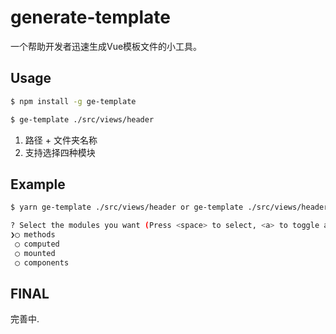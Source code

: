 # generate-template

一个帮助开发者迅速生成Vue模板文件的小工具。

## Usage

```bash
$ npm install -g ge-template
```

```bash
$ ge-template ./src/views/header
```

1. 路径 + 文件夹名称
2. 支持选择四种模块

## Example

```bash
$ yarn ge-template ./src/views/header or ge-template ./src/views/header

? Select the modules you want (Press <space> to select, <a> to toggle all, <i> to invert selection)
❯◯ methods
 ◯ computed
 ◯ mounted
 ◯ components
```

## FINAL

完善中.
